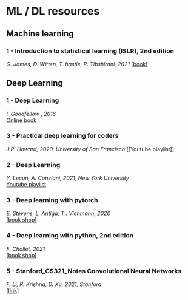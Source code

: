 # ML / DL resources

## Machine learning

### 1 - Introduction to statistical learning (ISLR), 2nd edition
*G. James, D. Witten, T. hastie, R. Tibshirani, 2021*
[[book]](https://www.statlearning.com/)

## Deep Learning

### 1 - **Deep Learning**
*I. Goodfellow , 2016*  
[Online book](https://www.deeplearningbook.org/)

### 3 - Practical deep learning for coders
*J.P. Howard, 2020, University of San Francisco*
[[Youtube playlist]]

### 2 - Deep Learning
*Y. Lecun, A. Canziani, 2021, New York University*  
[Youtube playlist](https://youtube.com/playlist?list=PL80I41oVxglKcAHllsU0txr3OuTTaWX2v)

### 3 - Deep learning with pytorch
*E. Stevens, L. Antiga, T . Viehmann, 2020*   
[[book shop]](https://www.manning.com/books/deep-learning-with-pytorch?gclid=Cj0KCQiA-K2MBhC-ARIsAMtLKRugSfctVn0e0TVAdGGh5m-CkW4QwR2l088XEwg5Rm9PvuQDQUUwJQUaAh-vEALw_wcB)

### 4 - Deep learning with python, 2nd edition
*F. Chollet, 2021*  
[[book shop]](https://www.manning.com/books/deep-learning-with-python-second-edition?gclid=Cj0KCQiA-K2MBhC-ARIsAMtLKRvv88hmBETfz66aEmuwNnZ4ap9Akp0PF7ImVANmNg2UpENzAmISHMAaArfWEALw_wcB)

### 5 - Stanford_CS321_Notes Convolutional Neural Networks 
*F. Li, R. Krishna, D. Xu, 2021, Stanford*  
[[link]](https://cs231n.github.io/)
